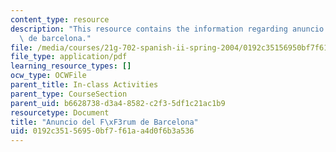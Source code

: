 ```yaml
---
content_type: resource
description: "This resource contains the information regarding anuncio del f\xF3rum\
  \ de barcelona."
file: /media/courses/21g-702-spanish-ii-spring-2004/0192c35156950bf7f61aa4d0f6b3a536_MIT21G_702S04_35anu.pdf
file_type: application/pdf
learning_resource_types: []
ocw_type: OCWFile
parent_title: In-class Activities
parent_type: CourseSection
parent_uid: b6628738-d3a4-8582-c2f3-5df1c21ac1b9
resourcetype: Document
title: "Anuncio del F\xF3rum de Barcelona"
uid: 0192c351-5695-0bf7-f61a-a4d0f6b3a536
---
```

